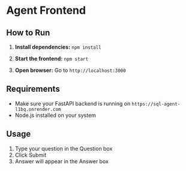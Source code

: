 # Agent Frontend

## How to Run

1. **Install dependencies:**
   ```npm install```

2. **Start the frontend:**
   ```npm start```

3. **Open browser:**
   Go to `http://localhost:3000`

## Requirements

- Make sure your FastAPI backend is running on `https://sql-agent-l1bq.onrender.com`
- Node.js installed on your system

## Usage

1. Type your question in the Question box
2. Click Submit
3. Answer will appear in the Answer box

